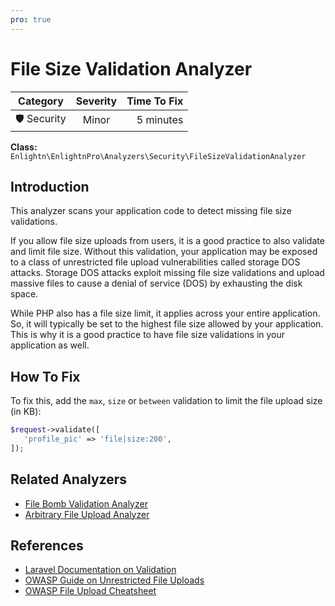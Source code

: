 ```yaml
---
pro: true
---
```


# File Size Validation Analyzer <Badge text="PRO" type="tip"/>

| Category       | Severity   | Time To Fix  |
| -------------  |:----------:| ------------:|
| 🛡️ Security    | Minor      | 5 minutes   |

**Class:** `Enlightn\EnlightnPro\Analyzers\Security\FileSizeValidationAnalyzer`

## Introduction

This analyzer scans your application code to detect missing file size validations.

If you allow file size uploads from users, it is a good practice to also validate and limit file size. Without this validation, your application may be exposed to a class of unrestricted file upload vulnerabilities called storage DOS attacks. Storage DOS attacks exploit missing file size validations and upload massive files to cause a denial of service (DOS) by exhausting the disk space.

While PHP also has a file size limit, it applies across your entire application. So, it will typically be set to the highest file size allowed by your application. This is why it is a good practice to have file size validations in your application as well.

## How To Fix

To fix this, add the `max`, `size` or `between` validation to limit the file upload size (in KB):

```php
$request->validate([
   'profile_pic' => 'file|size:200', 
]);
```

## Related Analyzers

- [File Bomb Validation Analyzer](file-bomb-validation-analyzer.html)
- [Arbitrary File Upload Analyzer](arbitrary-file-upload-analyzer.html)

## References

- [Laravel Documentation on Validation](https://laravel.com/docs/validation)
- [OWASP Guide on Unrestricted File Uploads](https://owasp.org/www-community/vulnerabilities/Unrestricted_File_Upload)
- [OWASP File Upload Cheatsheet](https://cheatsheetseries.owasp.org/cheatsheets/File_Upload_Cheat_Sheet.html)